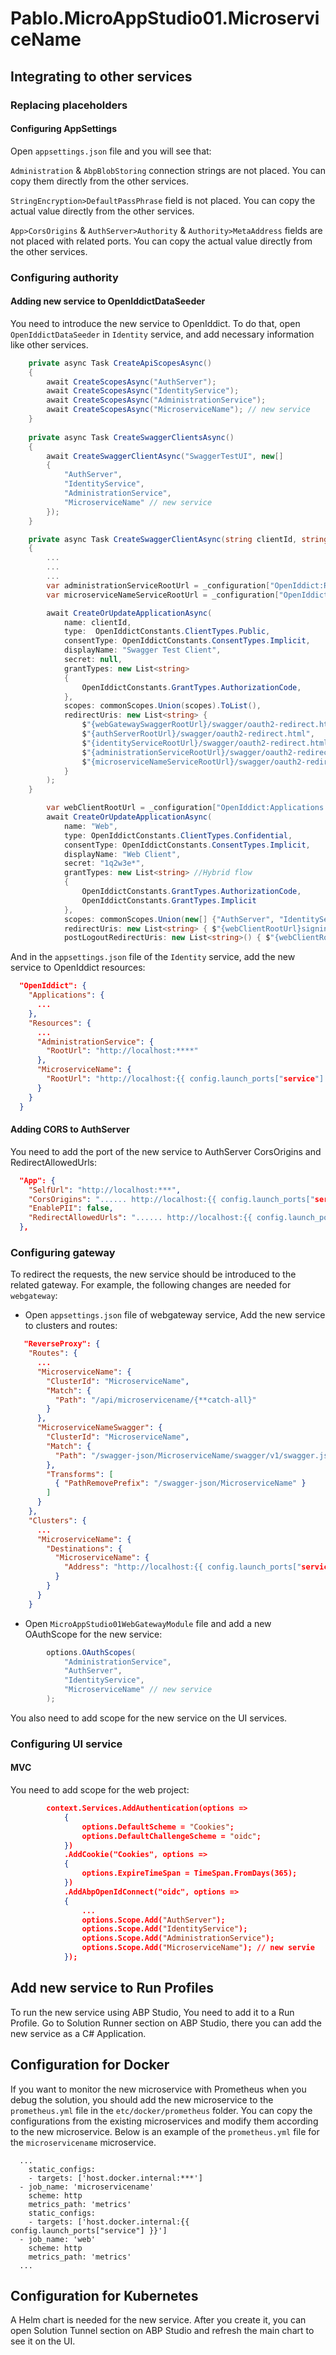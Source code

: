 # Pablo.MicroAppStudio01.MicroserviceName

## Integrating to other services

### Replacing placeholders

#### Configuring AppSettings

Open `appsettings.json` file and you will see that:

`Administration` & `AbpBlobStoring` connection strings are not placed. You can copy them directly from the other services.

`StringEncryption>DefaultPassPhrase` field is not placed. You can copy the actual value directly from the other services.

`App>CorsOrigins` & `AuthServer>Authority` & `Authority>MetaAddress`  fields are not placed with related ports. You can copy the actual value directly from the other services.

### Configuring authority

#### Adding new service to OpenIddictDataSeeder

You need to introduce the new service to OpenIddict. To do that, open `OpenIddictDataSeeder` in `Identity` service, and add necessary information like other services.

```csharp
    private async Task CreateApiScopesAsync()
    {
        await CreateScopesAsync("AuthServer");
        await CreateScopesAsync("IdentityService");
        await CreateScopesAsync("AdministrationService");
        await CreateScopesAsync("MicroserviceName"); // new service
    }
    
    private async Task CreateSwaggerClientsAsync()
    {
        await CreateSwaggerClientAsync("SwaggerTestUI", new[]
        {
            "AuthServer",
            "IdentityService",
            "AdministrationService",
            "MicroserviceName" // new service
        });
    }
```
```csharp
    private async Task CreateSwaggerClientAsync(string clientId, string[] scopes)
    {
        ...
        ...
        ...
        var administrationServiceRootUrl = _configuration["OpenIddict:Resources:AdministrationService:RootUrl"]!.TrimEnd('/');
        var microserviceNameServiceRootUrl = _configuration["OpenIddict:Resources:MicroserviceName:RootUrl"]!.TrimEnd('/'); // new service

        await CreateOrUpdateApplicationAsync(
            name: clientId,
            type:  OpenIddictConstants.ClientTypes.Public,
            consentType: OpenIddictConstants.ConsentTypes.Implicit,
            displayName: "Swagger Test Client",
            secret: null,
            grantTypes: new List<string>
            {
                OpenIddictConstants.GrantTypes.AuthorizationCode,
            },
            scopes: commonScopes.Union(scopes).ToList(),
            redirectUris: new List<string> {
                $"{webGatewaySwaggerRootUrl}/swagger/oauth2-redirect.html",
                $"{authServerRootUrl}/swagger/oauth2-redirect.html",
                $"{identityServiceRootUrl}/swagger/oauth2-redirect.html",
                $"{administrationServiceRootUrl}/swagger/oauth2-redirect.html",
                $"{microserviceNameServiceRootUrl}/swagger/oauth2-redirect.html", // new service
            }
        );
    }
```
```csharp
        var webClientRootUrl = _configuration["OpenIddict:Applications:Web:RootUrl"]!.EnsureEndsWith('/');
        await CreateOrUpdateApplicationAsync(
            name: "Web",
            type: OpenIddictConstants.ClientTypes.Confidential,
            consentType: OpenIddictConstants.ConsentTypes.Implicit,
            displayName: "Web Client",
            secret: "1q2w3e*",
            grantTypes: new List<string> //Hybrid flow
            {
                OpenIddictConstants.GrantTypes.AuthorizationCode,
                OpenIddictConstants.GrantTypes.Implicit
            },
            scopes: commonScopes.Union(new[] {"AuthServer", "IdentityService", "AdministrationService", "MicroserviceName"}).ToList(), // added new service to the scopes
            redirectUris: new List<string> { $"{webClientRootUrl}signin-oidc" },
            postLogoutRedirectUris: new List<string>() { $"{webClientRootUrl}signout-callback-oidc" }
```

And in the `appsettings.json` file of the `Identity` service, add the new service to OpenIddict resources:
```json
  "OpenIddict": {
    "Applications": {
      ...
    },
    "Resources": {
      ...
      "AdministrationService": {
        "RootUrl": "http://localhost:****"
      },
      "MicroserviceName": {
        "RootUrl": "http://localhost:{{ config.launch_ports["service"] }}"
      }
    }
  }
```

#### Adding CORS to AuthServer

You need to add the port of the new service to AuthServer CorsOrigins and RedirectAllowedUrls:

```json
  "App": {
    "SelfUrl": "http://localhost:***",
    "CorsOrigins": "...... http://localhost:{{ config.launch_ports["service"] }}",
    "EnablePII": false,
    "RedirectAllowedUrls": "...... http://localhost:{{ config.launch_ports["service"] }}"
  },
```

### Configuring gateway

To redirect the requests, the new service should be introduced to the related gateway. For example, the following changes are needed for `webgateway`:

- Open `appsettings.json` file of webgateway service, Add the new service to clusters and routes:

```json
   "ReverseProxy": {
    "Routes": {
      ...
      "MicroserviceName": {
        "ClusterId": "MicroserviceName",
        "Match": {
          "Path": "/api/microservicename/{**catch-all}"
        }
      },
      "MicroserviceNameSwagger": {
        "ClusterId": "MicroserviceName",
        "Match": {
          "Path": "/swagger-json/MicroserviceName/swagger/v1/swagger.json"
        },
        "Transforms": [
          { "PathRemovePrefix": "/swagger-json/MicroserviceName" }
        ]
      }
    },
    "Clusters": {
      ...
      "MicroserviceName": {
        "Destinations": {
          "MicroserviceName": {
            "Address": "http://localhost:{{ config.launch_ports["service"] }}/"
          }
        }
      }
    }
```

- Open `MicroAppStudio01WebGatewayModule` file and add a new OAuthScope for the new service:

```csharp
        options.OAuthScopes(
            "AdministrationService",
            "AuthServer",
            "IdentityService",
            "MicroserviceName" // new service
        );
```

You also need to add scope for the new service on the UI services.

### Configuring UI service

#### MVC

You  need to add scope for the web project:

````json
        context.Services.AddAuthentication(options =>
            {
                options.DefaultScheme = "Cookies";
                options.DefaultChallengeScheme = "oidc";
            })
            .AddCookie("Cookies", options =>
            {
                options.ExpireTimeSpan = TimeSpan.FromDays(365);
            })
            .AddAbpOpenIdConnect("oidc", options =>
            {
                ...
                options.Scope.Add("AuthServer");
                options.Scope.Add("IdentityService");
                options.Scope.Add("AdministrationService");
                options.Scope.Add("MicroserviceName"); // new servie
            });
````

## Add new service to Run Profiles

To run the new service using ABP Studio, You need to add it to a Run Profile. Go to Solution Runner section on ABP Studio, there you can add the new service as a C# Application.

## Configuration for Docker

If you want to monitor the new microservice with Prometheus when you debug the solution, you should add the new microservice to the `prometheus.yml` file in the `etc/docker/prometheus` folder. You can copy the configurations from the existing microservices and modify them according to the new microservice. Below is an example of the `prometheus.yml` file for the `microservicename` microservice.

```
  ...
    static_configs:
    - targets: ['host.docker.internal:***']
  - job_name: 'microservicename'
    scheme: http
    metrics_path: 'metrics'
    static_configs:
    - targets: ['host.docker.internal:{{ config.launch_ports["service"] }}']
  - job_name: 'web'
    scheme: http
    metrics_path: 'metrics'
  ...
```

## Configuration for Kubernetes

A Helm chart is needed for the new service. After you create it, you can open Solution Tunnel section on ABP Studio and refresh the main chart to see it on the UI. 